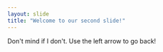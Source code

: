 ```yaml
---
layout: slide
title: "Welcome to our second slide!"
---
```

Don't mind if I don't.
Use the left arrow to go back!
